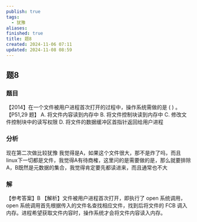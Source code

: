 ```yaml
---
publish: true
tags:
  - 犹豫
aliases: 
finished: true
title: 题8
created: 2024-11-06 07:11
updated: 2024-11-08 08:59
---
```

## 题8
### 题目
【2014】在一个文件被用户进程首次打开的过程中，操作系统需做的是 ( ) 。【P51,29 题】
A. 将文件内容读到内存中
B. 将文件控制块读到内存中
C. 修改文件控制块中的读写权限
D. 将文件的数据缓冲区首指针返回给用户进程
### 分析
现在第二次做比较犹豫
我觉得是A，如果这个文件很大，那不是炸了吗，而且linux下一切都是文件，我觉得A有待商榷，这里问的是需要做的是，那么就要排除A，B既然是元数据的集合，我觉得肯定要先都读进来，而且通常也不大
### 解
【参考答案】B
【解析】文件被用户进程首次打开，即执行了 open 系统调用，open 系统调用首先根据传入的文件名查找相应文件，找到后将文件的 FCB 调入内存。进程希望获取文件内容时，操作系统才会将文件内容读入内存。